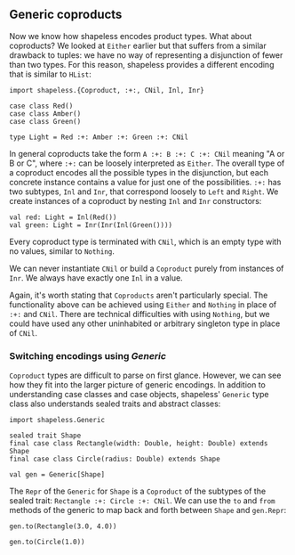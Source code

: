 ## Generic coproducts

Now we know how shapeless encodes product types.
What about coproducts?
We looked at `Either` earlier
but that suffers from a similar drawback to tuples:
we have no way of representing a disjunction of fewer than two types.
For this reason, shapeless provides a different encoding
that is similar to `HList`:

```tut:book:silent
import shapeless.{Coproduct, :+:, CNil, Inl, Inr}

case class Red()
case class Amber()
case class Green()

type Light = Red :+: Amber :+: Green :+: CNil
```

In general coproducts take the form
`A :+: B :+: C :+: CNil` meaning "A or B or C",
where `:+:` can be loosely interpreted as `Either`.
The overall type of a coproduct
encodes all the possible types in the disjunction,
but each concrete instance
contains a value for just one of the possibilities.
`:+:` has two subtypes, `Inl` and `Inr`,
that correspond loosely to `Left` and `Right`.
We create instances of a coproduct by
nesting `Inl` and `Inr` constructors:

```tut:book
val red: Light = Inl(Red())
val green: Light = Inr(Inr(Inl(Green())))
```

Every coproduct type is terminated with `CNil`,
which is an empty type with no values, similar to `Nothing`.

We can never instantiate `CNil`
or build a `Coproduct` purely from instances of `Inr`.
We always have exactly one `Inl` in a value.

Again, it's worth stating that `Coproducts` aren't particularly special.
The functionality above can be achieved using `Either` and `Nothing`
in place of `:+:` and `CNil`.
There are technical difficulties with using `Nothing`,
but we could have used
any other uninhabited or arbitrary singleton type in place of `CNil`.

### Switching encodings using *Generic*

`Coproduct` types are difficult to parse on first glance.
However, we can see how they fit
into the larger picture of generic encodings.
In addition to understanding case classes and case objects,
shapeless' `Generic` type class also understands
sealed traits and abstract classes:

```tut:book:silent
import shapeless.Generic

sealed trait Shape
final case class Rectangle(width: Double, height: Double) extends Shape
final case class Circle(radius: Double) extends Shape
```

```tut:book
val gen = Generic[Shape]
```

The `Repr` of the `Generic` for `Shape` is
a `Coproduct` of the subtypes of the sealed trait:
`Rectangle :+: Circle :+: CNil`.
We can use the `to` and `from` methods of the generic
to map back and forth between `Shape` and `gen.Repr`:

```tut:book
gen.to(Rectangle(3.0, 4.0))

gen.to(Circle(1.0))
```
